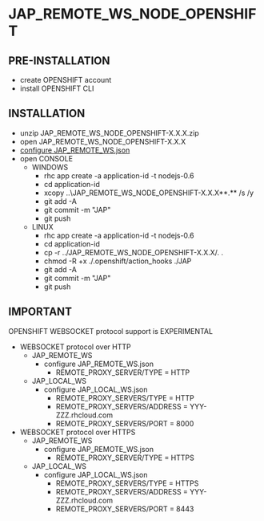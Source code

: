 # JAP\_REMOTE\_WS\_NODE\_OPENSHIFT #

## PRE-INSTALLATION ##
  * create OPENSHIFT account
  * install OPENSHIFT CLI

## INSTALLATION ##
  * unzip JAP\_REMOTE\_WS\_NODE\_OPENSHIFT-X.X.X.zip
  * open JAP\_REMOTE\_WS\_NODE\_OPENSHIFT-X.X.X
  * [configure JAP\_REMOTE\_WS.json](CONFIGURE_JAP_REMOTE_WS.md)
  * open CONSOLE
    * WINDOWS
      * rhc app create -a application-id -t nodejs-0.6
      * cd application-id
      * xcopy ..\JAP\_REMOTE\_WS\_NODE\_OPENSHIFT-X.X.X\**.** /s /y
      * git add -A
      * git commit -m "JAP"
      * git push
    * LINUX
      * rhc app create -a application-id -t nodejs-0.6
      * cd application-id
      * cp -r ../JAP\_REMOTE\_WS\_NODE\_OPENSHIFT-X.X.X/. .
      * chmod -R +x ./.openshift/action\_hooks ./JAP
      * git add -A
      * git commit -m "JAP"
      * git push

## IMPORTANT ##
OPENSHIFT WEBSOCKET protocol support is EXPERIMENTAL
  * WEBSOCKET protocol over HTTP
    * JAP\_REMOTE\_WS
      * configure JAP\_REMOTE\_WS.json
        * REMOTE\_PROXY\_SERVER/TYPE = HTTP
    * JAP\_LOCAL\_WS
      * configure JAP\_LOCAL\_WS.json
        * REMOTE\_PROXY\_SERVERS/TYPE = HTTP
        * REMOTE\_PROXY\_SERVERS/ADDRESS = YYY-ZZZ.rhcloud.com
        * REMOTE\_PROXY\_SERVERS/PORT = 8000
  * WEBSOCKET protocol over HTTPS
    * JAP\_REMOTE\_WS
      * configure JAP\_REMOTE\_WS.json
        * REMOTE\_PROXY\_SERVER/TYPE = HTTPS
    * JAP\_LOCAL\_WS
      * configure JAP\_LOCAL\_WS.json
        * REMOTE\_PROXY\_SERVERS/TYPE = HTTPS
        * REMOTE\_PROXY\_SERVERS/ADDRESS = YYY-ZZZ.rhcloud.com
        * REMOTE\_PROXY\_SERVERS/PORT = 8443
